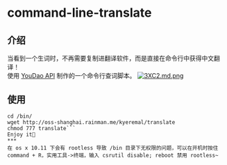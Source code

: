 # command-line-translate
## 介绍
当看到一个生词时，不再需要复制进翻译软件，而是直接在命令行中获得中文翻译！  
使用 [YouDao API](http://fanyi.youdao.com/openapi?path=data-mode) 制作的一个命令行查词脚本。
[![3XC2.md.png](http://cdn.image.rainman.me/images/3XC2.md.png)](http://image.rainman.me/image/3XC2)
## 使用
```sudo -i
cd /bin/
wget http://oss-shanghai.rainman.me/kyeremal/translate
chmod 777 translate```
Enjoy it🍻   
***
在 os x 10.11 下会有 rootless 导致 /bin 目录下无权限的问题，可以在开机时按住 command + R，实用工具->终端，输入 csrutil disable; reboot 禁用 rootless~
